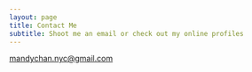 ```yaml
---
layout: page
title: Contact Me
subtitle: Shoot me an email or check out my online profiles
---
```


mandychan.nyc@gmail.com
